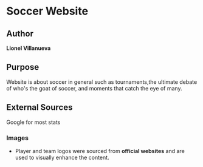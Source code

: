# Soccer Website

## Author
**Lionel Villanueva**

## Purpose
Website is about soccer in general such as tournaments,the ultimate debate of who's the goat of soccer, and moments that catch the eye of many.
## External Sources
Google for most stats
### Images
- Player and team logos were sourced from **official websites** and are used to visually enhance the content.
